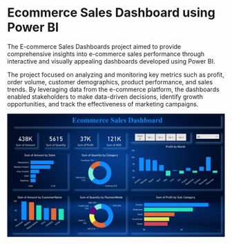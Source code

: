 # Ecommerce Sales Dashboard using Power BI

The E-commerce Sales Dashboards project aimed to provide comprehensive insights into e-commerce sales performance through interactive and visually appealing dashboards developed using Power BI.

The project focused on analyzing and monitoring key metrics such as profit, order volume, customer demographics, product performance, and sales trends. By leveraging data from the e-commerce platform, the dashboards enabled stakeholders to make data-driven decisions, identify growth opportunities, and track the effectiveness of marketing campaigns.

![image](https://github.com/YatriSoni/Ecommerce-Sales-Dashboard-using-Power-BI/blob/main/Ecommerce-sales-dashboard-image.jpg)
